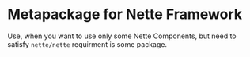Metapackage for Nette Framework
===============================

Use, when you want to use only some Nette Components, but need to satisfy `nette/nette` requirment is some package.
